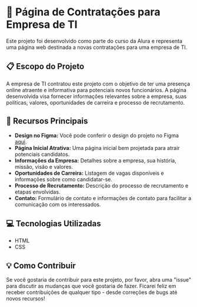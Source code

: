 # 🚀 Página de Contratações para Empresa de TI

Este projeto foi desenvolvido como parte do curso da Alura e representa uma página web destinada a novas contratações para uma empresa de TI.

## 📋 Escopo do Projeto

A empresa de TI contratou este projeto com o objetivo de ter uma presença online atraente e informativa para potenciais novos funcionários. A página desenvolvida visa fornecer informações relevantes sobre a empresa, suas políticas, valores, oportunidades de carreira e processo de recrutamento.

## 🎨 Recursos Principais

- **Design no Figma:** Você pode conferir o design do projeto no Figma [aqui](https://www.figma.com/file/mm3MLozvUDGhDRTxSLlGL5/7daysOfCode-HTML-CSS?type=design&node-id=0-9878&mode=design&t=NGX1aEmTWr0I7Pts-0).
- **Página Inicial Atrativa:** Uma página inicial bem projetada para atrair potenciais candidatos.
- **Informações da Empresa:** Detalhes sobre a empresa, sua história, missão, visão e valores.
- **Oportunidades de Carreira:** Listagem de vagas disponíveis e informações sobre como candidatar-se.
- **Processo de Recrutamento:** Descrição do processo de recrutamento e etapas envolvidas.
- **Contato:** Formulário de contato e informações de contato para facilitar a comunicação com os interessados.

## 💻 Tecnologias Utilizadas

- HTML
- CSS

## 💡 Como Contribuir

Se você gostaria de contribuir para este projeto, por favor, abra uma "issue" para discutir as mudanças que você gostaria de fazer. Ficarei feliz em receber contribuições de qualquer tipo - desde correções de bugs até novos recursos!
